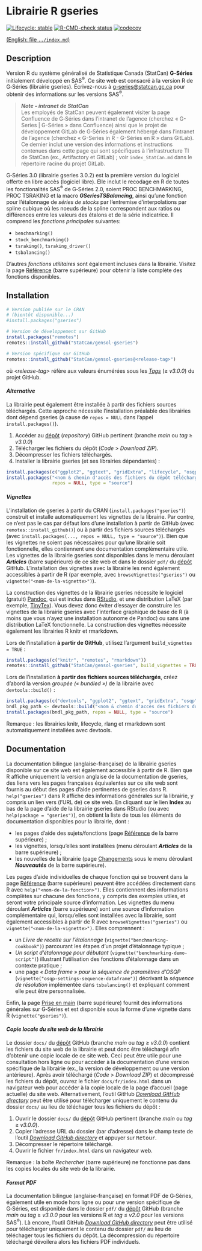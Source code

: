 
<!-- index.md is generated from index.Rmd. Please edit that file -->

# Librairie R gseries

<!-- badges: start -->
<!-- [![CRAN status](https://www.r-pkg.org/badges/version/gseries)](https://cran.r-project.org/package=gseries) -->

[![Lifecycle:
stable](man/figures/lifecycle-stable.svg)](https://lifecycle.r-lib.org/articles/stages.html)
[![R-CMD-check
status](https://github.com/StatCan/gensol-gseries/actions/workflows/R-CMD-check.yaml/badge.svg?branch=main)](https://github.com/StatCan/gensol-gseries/actions/workflows/R-CMD-check.yaml?query=branch%3Amain)
[![codecov](https://codecov.io/gh/StatCan/gensol-gseries/branch/main/graph/badge.svg?token=ZUL7LPM7EV)](https://app.codecov.io/gh/StatCan/gensol-gseries?branch=main)

<!-- badges: end -->
<!-- Display a link to the English `index.md' file (only when rendering an HTML document)
     &#10;     => the Pandoc "fenced_div" below (::: {.pkgdown-devel} <...> :::) is used to avoid 
        having the link generated in the pkgdown website home page
     => the link would only show in the "development" version of the pkgdown website
        (`development: mode: devel` in `_pkdown.yml` or `development: mode: auto` with a 4-level 
        version number in the DESCRIPTION file), which we do not use for gseries (we set 
        `development: mode: release` in `_pkdown.yml`, resulting in a single "release" website 
        regardless of the version number -->

<div class="pkgdown-devel">

[(English: file `../index.md`)](../index.md)

</div>

## Description

Version R du système généralisé de Statistique Canada (StatCan)
**G‑Séries** initialement développé en SAS<sup>®</sup>. Ce site web est
consacré à la version R de G‑Séries (librairie gseries). Écrivez-nous à
<g-series@statcan.gc.ca> pour obtenir des informations sur les versions
SAS<sup>®</sup>.

> ***Note - intranet de StatCan***  
> Les employés de StatCan peuvent également visiter la page Confluence
> de G‑Séries dans l’intranet de l’agence (cherchez « G-Series \|
> G-Séries » dans Confluence) ainsi que le projet de développement
> GitLab de G‑Séries également hébergé dans l’intranet de l’agence
> (cherchez « G-Series in R - G-Séries en R » dans GitLab). Ce dernier
> inclut une version des informations et instructions contenues dans
> cette page qui sont spécifiques à l’infrastructure TI de StatCan (ex.,
> Artifactory et GitLab) ; voir `index_StatCan.md` dans le répertoire
> racine du projet GitLab.

G‑Séries 3.0 (librairie gseries 3.0.2) est la première version du
logiciel offerte en libre accès (logiciel libre). Elle inclut le
recodage en R de toutes les fonctionalités SAS<sup>®</sup> de G‑Séries
2.0, soient PROC BENCHMARKING, PROC TSRAKING et la macro
***GSeriesTSBalancing***, ainsi qu’une fonction pour l’étalonnage de
*séries de stocks* par l’entremise d’interpolations par spline cubique
où les noeuds de la spline correspondent aux ratios ou différences entre
les valeurs des étalons et de la série indicatrice. Il comprend les
*fonctions principales* suivantes:

- `benchmarking()`
- `stock_benchmarking()`
- `tsraking()`, `tsraking_driver()`
- `tsbalancing()` <br>

D’autres *fonctions utilitaires* sont également incluses dans la
librairie. Visitez la page [Référence](./reference/index.html) (barre
supérieure) pour obtenir la liste complète des fonctions disponibles.

## Installation

``` r
# Version publiée sur le CRAN
# (bientôt disponible...)
#install.packages("gseries")

# Version de développement sur GitHub
install.packages("remotes")
remotes::install_github("StatCan/gensol-gseries")

# Version spécifique sur GitHub
remotes::install_github("StatCan/gensol-gseries@<release-tag>")
```

où *\<release-tag\>* réfère aux valeurs énumérées sous les
[*Tags*](https://github.com/StatCan/gensol-gseries/tags) ($\geq$
*v3.0.0*) du projet GitHub.

#### *Alternative*

La librairie peut également être installée à partir des fichiers sources
téléchargés. Cette approche nécessite l’installation préalable des
librairies dont dépend gseries (à cause de `repos = NULL` dans l’appel
`install.packages()`).

1.  Accéder au [dépôt](https://github.com/StatCan/gensol-gseries)
    (*repository*) GitHub pertinent (branche *main* ou *tag* $\geq$
    *v3.0.0*)
2.  Télécharger les fichiers du dépôt (*Code* \> *Download ZIP*).
3.  Décompresser les fichiers téléchargés.
4.  Installer la librairie gseries (et ses librairies dépendantes) :

``` r
install.packages(c("ggplot2", "ggtext", "gridExtra", "lifecycle", "osqp", "rlang", "xmpdf"))
install.packages("<nom & chemin d'accès des fichiers du dépôt téléchargés et décompressés>",
                 repos = NULL, type = "source")
```

#### *Vignettes*

L’installation de gseries à partir du CRAN
(`install.packages("gseries")`) construit et installe automatiquement
les vignettes de la librairie. Par contre, ce n’est pas le cas par
défaut lors d’une installation à partir de GitHub (avec
`remotes::install_github()`) ou à partir des fichiers sources
téléchargés (avec
`install.packages(..., repos = NULL, type = "source")`). Bien que les
vignettes ne soient pas nécessaires pour qu’une librairie soit
fonctionnelle, elles contiennent une documentation complémentaire utile.
Les vignettes de la librairie gseries sont disponibles dans le menu
déroulant ***Articles*** (barre supérieure) de ce site web et dans le
dossier `pdf/` du [dépôt](https://github.com/StatCan/gensol-gseries)
GitHub. L’installation des vignettes avec la librairie les rend
également accessibles à partir de R (par exemple, avec
`browseVignettes("gseries")` ou `vignette("<nom-de-la-vignette>")`).

La construction des vignettes de la librairie gseries nécessite le
logiciel (gratuit) [Pandoc](https://pandoc.org/), qui est inclus dans
[RStudio](https://posit.co/downloads/), et une distribution LaTeX (par
exemple, [TinyTex](https://github.com/rstudio/tinytex-releases)). Vous
devez donc éviter d’essayer de construire les vignettes de la librairie
gseries avec l’interface graphique de base de R (à moins que vous n’ayez
une installation autonome de Pandoc) ou sans une distribution LaTeX
fonctionnelle. La construction des vignettes nécessite également les
librairies R knitr et rmarkdown.

Lors de l’installation **à partir de GitHub**, utilisez l’argument
`build_vignettes = TRUE` :

``` r
install.packages(c("knitr", "remotes", "rmarkdown"))
remotes::install_github("StatCan/gensol-gseries", build_vignettes = TRUE)
```

Lors de l’installation **à partir des fichiers sources téléchargés**,
créez d’abord la version *groupée (« bundled »)* de la librairie avec
`devtools::build()` :

``` r
install.packages(c("devtools", "ggplot2", "ggtext", "gridExtra", "osqp", "xmpdf"))
bndl_pkg_path <- devtools::build("<nom & chemin d'accès des fichiers du dépôt téléchargés et décompressés>")
install.packages(bndl_pkg_path, repos = NULL, type = "source")
```

Remarque : les librairies knitr, lifecycle, rlang et rmarkdown sont
automatiquement installées avec devtools.

## Documentation

La documentation bilingue (anglaise-française) de la librairie gseries
disponible sur ce site web est également accessible à partir de R. Bien
que R affiche uniquement la version anglaise de la documentation de
gseries, des liens vers les pages françaises équivalentes sur ce site
web sont fournis au début des pages d’aide pertinentes de gseries dans
R. `help("gseries")` dans R affiche des informations générales sur la
librairie, y compris un lien vers (l’URL de) ce site web. En cliquant
sur le lien **Index** au bas de la page d’aide de la librairie gseries
dans RStudio (ou avec `help(package = "gseries")`), on obtient la liste
de tous les éléments de documentation disponibles pour la librairie,
dont :

- les pages d’aide des sujets/fonctions (page
  [Référence](./reference/index.html) de la barre supérieure) ;
- les vignettes, lorsqu’elles sont installées (menu déroulant
  ***Articles*** de la barre supérieure) ;
- les nouvelles de la librairie (page [Changements](./news/index.html)
  sous le menu déroulant ***Nouveautés*** de la barre supérieure).

Les pages d’aide individuelles de chaque fonction qui se trouvent dans
la page [Référence](./reference/index.html) (barre supérieure) peuvent
être accédées directement dans R avec `help("<nom-de-la-fonction>")`.
Elles contiennent des informations complètes sur chacune des fonctions,
y compris des exemples utiles, et seront votre principale source
d’information. Les vignettes du menu déroulant ***Articles*** (barre
supérieure) sont une source d’information complémentaire qui,
lorsqu’elles sont installées avec la librairie, sont également
accessibles à partir de R avec `browseVignettes("gseries")` ou
`vignette("<nom-de-la-vignette>")`. Elles comprennent :

- un *Livre de recette sur l’étalonnage*
  (`vignette("benchmarking-cookbook")`) parcourant les étapes d’un
  projet d’étalonnage typique ;
- *Un script d’étalonnage pour débutant*
  (`vignette("benchmarking-demo-script")`) illustrant l’utilisation des
  fonctions d’étalonnage dans un contexte pratique ;
- une page *« Data frame » pour la séquence de paramètres d’OSQP*
  (`vignette("osqp-settings-sequence-dataframe")`) décrivant la
  *séquence de résolution* implémentée dans `tsbalancing()` et
  expliquant comment elle peut être personnalisée.

Enfin, la page [Prise en main](./articles/gseries.html) (barre
supérieure) fournit des informations générales sur G‑Séries et est
disponible sous la forme d’une vignette dans R (`vignette("gseries")`).

#### *Copie locale du site web de la librairie*

Le dossier `docs/` du [dépôt](https://github.com/StatCan/gensol-gseries)
GitHub (branche *main* ou *tag* $\geq$ *v3.0.0*) contient les fichiers
du site web de la librairie et peut donc être téléchargé afin d’obtenir
une copie locale de ce site web. Ceci peut être utile pour une
consultation hors ligne ou pour accéder à la documentation d’une version
spécifique de la librairie (ex., la version de développement ou une
version antérieure). Après avoir téléchargé (*Code* \> *Download ZIP*)
et décompressé les fichiers du dépôt, ouvrez le fichier
`docs/fr/index.html` dans un navigateur web pour accéder à la copie
locale de la page d’accueil (page actuelle) du site web.
Alternativement, l’outil GitHub [*Download GitHub
directory*](https://download-directory.github.io/) peut être utilisé
pour télécharger uniquement le contenu du dossier `docs/` au lieu de
téléchager tous les fichiers du dépôt :

1.  Ouvrir le dossier `docs/` du
    [dépôt](https://github.com/StatCan/gensol-gseries) GitHub pertinent
    (branche *main* ou *tag* $\geq$ *v3.0.0*).
2.  Copier l’adresse URL du dossier (bar d’adresse) dans le champ texte
    de l’outil [*Download GitHub
    directory*](https://download-directory.github.io/) et appuyer sur
    <kbd>Retour</kbd>.
3.  Décompresser le répertoire téléchargé.
4.  Ouvrir le fichier `fr/index.html` dans un navigateur web.

Remarque : la boîte *Rechercher* (barre supérieure) ne fonctionne pas
dans les copies locales du site web de la librairie.

#### *Format PDF*

La documentation bilingue (anglaise-française) en format PDF de
G‑Séries, également utile en mode hors ligne ou pour une version
spécifique de G‑Séries, est disponible dans le dossier `pdf/` du
[dépôt](https://github.com/StatCan/gensol-gseries) GitHub (branche
*main* ou *tag* $\geq$ *v3.0.0* pour les versions R et *tag* $\leq$
*v2.0* pour les versions SAS<sup>®</sup>). Là encore, l’outil GitHub
[*Download GitHub directory*](https://download-directory.github.io/)
peut être utilisé pour télécharger uniquement le contenu du dossier
`pdf/` au lieu de téléchager tous les fichiers du dépôt. La
décompression du répertoire téléchargé dévoilera alors les fichiers PDF
individuels.
